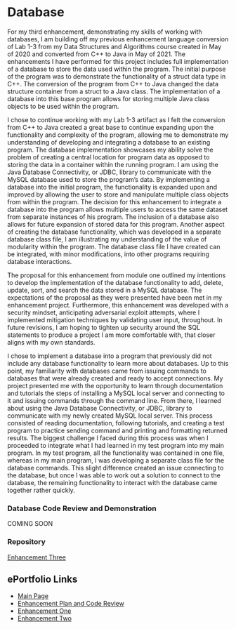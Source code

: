 # Database
For my third enhancement, demonstrating my skills of working with databases, I am building off my previous enhancement language conversion of Lab 1-3 from my Data Structures and Algorithms course created in May of 2020 and converted from C++ to Java in May of 2021. The enhancements I have performed for this project includes full implementation of a database to store the data used within the program. The initial purpose of the program was to demonstrate the functionality of a struct data type in C++. The conversion of the program from C++ to Java changed the data structure container from a struct to a Java class. The implementation of a database into this base program allows for storing multiple Java class objects to be used within the program.

I chose to continue working with my Lab 1-3 artifact as I felt the conversion from C++ to Java created a great base to continue expanding upon the functionality and complexity of the program, allowing me to demonstrate my understanding of developing and integrating a database to an existing program. The database implementation showcases my ability solve the problem of creating a central location for program data as opposed to storing the data in a container within the running program. I am using the Java Database Connectivity, or JDBC, library to communicate with the MySQL database used to store the program’s data. By implementing a database into the initial program, the functionality is expanded upon and improved by allowing the user to store and manipulate multiple class objects from within the program. The decision for this enhancement to integrate a database into the program allows multiple users to access the same dataset from separate instances of his program. The inclusion of a database also allows for future expansion of stored data for this program. Another aspect of creating the database functionality, which was developed in a separate database class file, I am illustrating my understanding of the value of modularity within the program. The database class file I have created can be integrated, with minor modifications, into other programs requiring database interactions.

The proposal for this enhancement from module one outlined my intentions to develop the implementation of the database functionality to add, delete, update, sort, and search the data stored in a MySQL database. The expectations of the proposal as they were presented have been met in my enhancement project. Furthermore, this enhancement was developed with a security mindset, anticipating adversarial exploit attempts, where I implemented mitigation techniques by validating user input, throughout. In future revisions, I am hoping to tighten up security around the SQL statements to produce a project I am more comfortable with, that closer aligns with my own standards.

I chose to implement a database into a program that previously did not include any database functionality to learn more about databases. Up to this point, my familiarity with databases came from issuing commands to databases that were already created and ready to accept connections. My project presented me with the opportunity to learn through documentation and tutorials the steps of installing a MySQL local server and connecting to it and issuing commands through the command line. From there, I learned about using the Java Database Connectivity, or JDBC, library to communicate with my newly created MySQL local server. This process consisted of reading documentation, following tutorials, and creating a test program to practice sending command and printing and formatting returned results. The biggest challenge I faced during this process was when I proceeded to integrate what I had learned in my test program into my main program. In my test program, all the functionality was contained in one file, whereas in my main program, I was developing a separate class file for the database commands. This slight difference created an issue connecting to the database, but once I was able to work out a solution to connect to the database, the remaining functionality to interact with the database came together rather quickly.


### Database Code Review and Demonstration
COMING SOON

### Repository
[Enhancement Three](https://github.com/GregMacDev/CS-499-Database)

## ePortfolio Links
- [Main Page](https://GregMacDev.github.io/index.html)
- [Enhancement Plan and Code Review](https://gregmacdev.github.io/enhancement%20plan%20code%20review.html)
- [Enhancement One](https://gregmacdev.github.io/enhancementOne.html)
- [Enhancement Two](https://gregmacdev.github.io/enhancementTwo.html)
